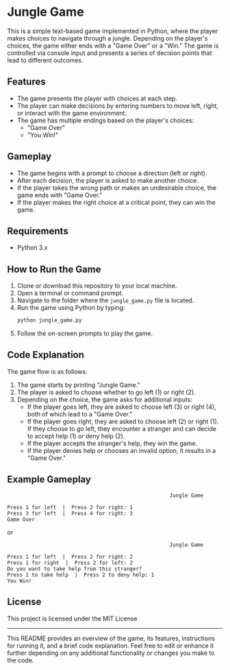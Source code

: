 # Jungle Game

This is a simple text-based game implemented in Python, where the player makes choices to navigate through a jungle. Depending on the player's choices, the game either ends with a "Game Over" or a "Win." The game is controlled via console input and presents a series of decision points that lead to different outcomes.

## Features

- The game presents the player with choices at each step.
- The player can make decisions by entering numbers to move left, right, or interact with the game environment.
- The game has multiple endings based on the player's choices:
  - "Game Over"
  - "You Win!"

## Gameplay

- The game begins with a prompt to choose a direction (left or right).
- After each decision, the player is asked to make another choice.
- If the player takes the wrong path or makes an undesirable choice, the game ends with "Game Over."
- If the player makes the right choice at a critical point, they can win the game.

## Requirements

- Python 3.x

## How to Run the Game

1. Clone or download this repository to your local machine.
2. Open a terminal or command prompt.
3. Navigate to the folder where the `jungle_game.py` file is located.
4. Run the game using Python by typing:
   ```bash
   python jungle_game.py
   ```
5. Follow the on-screen prompts to play the game.

## Code Explanation

The game flow is as follows:

1. The game starts by printing "Jungle Game."
2. The player is asked to choose whether to go left (1) or right (2).
3. Depending on the choice, the game asks for additional inputs:
   - If the player goes left, they are asked to choose left (3) or right (4), both of which lead to a "Game Over."
   - If the player goes right, they are asked to choose left (2) or right (1). If they choose to go left, they encounter a stranger and can decide to accept help (1) or deny help (2).
   - If the player accepts the stranger's help, they win the game.
   - If the player denies help or chooses an invalid option, it results in a "Game Over."

## Example Gameplay

```
                                                     Jungle Game                                                    

Press 1 for left  |  Press 2 for right: 1
Press 3 for left  |  Press 4 for right: 3
Game Over
```

or

```
                                                     Jungle Game                                                    

Press 1 for left  |  Press 2 for right: 2
Press 1 for right  |  Press 2 for left: 2
Do you want to take help from this stranger?
Press 1 to take help  |  Press 2 to deny help: 1
You Win!
```

## License

This project is licensed under the MIT License

---

This README provides an overview of the game, its features, instructions for running it, and a brief code explanation. Feel free to edit or enhance it further depending on any additional functionality or changes you make to the code.
